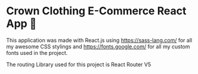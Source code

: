 # Crown Clothing E-Commerce React App :iphone:

This application was made with React.js using https://sass-lang.com/ for all my awesome CSS stylings and https://fonts.google.com/ for all my custom fonts used in the project. 

The routing Library used for this project is React Router V5

